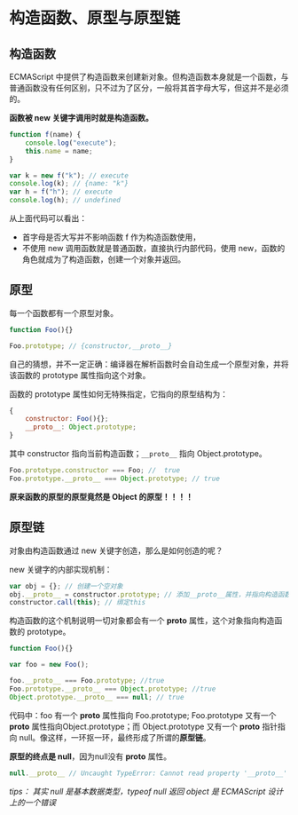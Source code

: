 # 构造函数、原型与原型链

## 构造函数

ECMAScript 中提供了构造函数来创建新对象。但构造函数本身就是一个函数，与普通函数没有任何区别，只不过为了区分，一般将其首字母大写，但这并不是必须的。

**函数被 new 关键字调用时就是构造函数。**

```js
function f(name) {
    console.log("execute");
    this.name = name;
}

var k = new f("k"); // execute
console.log(k); // {name: "k"}
var h = f("h"); // execute
console.log(h); // undefined
```

从上面代码可以看出：

* 首字母是否大写并不影响函数 f 作为构造函数使用，
* 不使用 new 调用函数就是普通函数，直接执行内部代码，使用 new，函数的角色就成为了构造函数，创建一个对象并返回。

## 原型

每一个函数都有一个原型对象。

```js
function Foo(){}

Foo.prototype; // {constructor,__proto__}
```

自己的猜想，并不一定正确：编译器在解析函数时会自动生成一个原型对象，并将该函数的 prototype 属性指向这个对象。

函数的 prototype 属性如何无特殊指定，它指向的原型结构为：

```js
{
    constructor: Foo(){};
    __proto__: Object.prototype;
}
```

其中 constructor 指向当前构造函数；`__proto__` 指向 Object.prototype。

```js
Foo.prototype.constructor === Foo; //  true
Foo.prototype.__proto__ === Object.prototype; // true
```

**原来函数的原型的原型竟然是 Object 的原型！！！！**


## 原型链

对象由构造函数通过 new 关键字创造，那么是如何创造的呢？

new 关键字的内部实现机制：

```js
var obj = {}; // 创建一个空对象
obj.__proto__ = constructor.prototype; // 添加__proto__属性，并指向构造函数的 prototype 属性。
constructor.call(this); // 绑定this
```

构造函数的这个机制说明一切对象都会有一个 __proto__ 属性，这个对象指向构造函数的 prototype。

```js
function Foo(){}

var foo = new Foo();

foo.__proto__ === Foo.prototype; //true
Foo.prototype.__proto__ === Object.prototype; //true
Object.prototype.__proto__ === null; // true
```

代码中：foo 有一个 __proto__ 属性指向 Foo.prototype; Foo.prototype 又有一个 __proto__ 属性指向Object.prototype；而 Object.prototype  又有一个 __proto__ 指针指向 null。像这样，一环抠一环，最终形成了所谓的**原型链**。

**原型的终点是 null**，因为null没有 __proto__ 属性。

```js
null.__proto__ // Uncaught TypeError: Cannot read property '__proto__' of null
```

*tips： 其实 null 是基本数据类型，typeof null 返回 object 是 ECMAScript 设计上的一个错误*


<!-- 关于 Function.**proto**===Function.prototype 的问题,
是不是可以说 Function 也是 Function 本身的一个实例呢？这个具体该怎么理解 js 这种设计理念呢，Function 是不是既充当鸡又充当蛋呢。。。 -->
